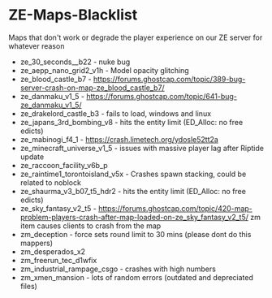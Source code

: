 # ZE-Maps-Blacklist
Maps that don't work or degrade the player experience on our ZE server for whatever reason

- ze_30_seconds__b22 - nuke bug
- ze_aepp_nano_grid2_v1h - Model opacity glitching
- ze_blood_castle_b7 - https://forums.ghostcap.com/topic/389-bug-server-crash-on-map-ze_blood_castle_b7/
- ze_danmaku_v1_5 - https://forums.ghostcap.com/topic/641-bug-ze_danmaku_v1_5/
- ze_drakelord_castle_b3 - fails to load, windows and linux
- ze_japans_3rd_bombing_v8 - hits the entity limit (ED_Alloc: no free edicts)
- ze_mabinogi_f4_1 - https://crash.limetech.org/ydosle52tt2a
- ze_minecraft_universe_v1_5 - issues with massive player lag after Riptide update
- ze_raccoon_facility_v6b_p
- ze_raintime1_torontoisland_v5x - Crashes spawn stacking, could be related to noblock
- ze_shaurma_v3_b07_t5_hdr2 - hits the entity limit (ED_Alloc: no free edicts)
- ze_sky_fantasy_v2_t5 - https://forums.ghostcap.com/topic/420-map-problem-players-crash-after-map-loaded-on-ze_sky_fantasy_v2_t5/ zm item causes clients to crash from the map
- zm_deception - force sets round limit to 30 mins (please dont do this mappers)
- zm_desperados_x2
- zm_freerun_tec_d1wfix
- zm_industrial_rampage_csgo - crashes with high numbers
- zm_xmen_mansion - lots of random errors (outdated and depreciated files)
